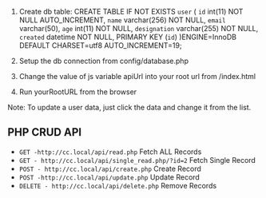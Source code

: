 
1. Create db table:
CREATE TABLE IF NOT EXISTS `user` (
  `id` int(11) NOT NULL AUTO_INCREMENT,
  `name` varchar(256) NOT NULL,
  `email` varchar(50),
  `age` int(11) NOT NULL,
  `designation` varchar(255) NOT NULL,
  `created` datetime NOT NULL,
  PRIMARY KEY (`id`)
)ENGINE=InnoDB  DEFAULT CHARSET=utf8 AUTO_INCREMENT=19;

2. Setup the db connection from config/database.php
3. Change the value of js variable apiUrl into your root url from /index.html
4. Run yourRootURL from the browser

Note: To update a user data, just click the data and change it from the list.

## PHP CRUD API
* `GET -http://cc.local/api/read.php` Fetch ALL Records
* `GET - http://cc.local/api/single_read.php/?id=2` Fetch Single Record
* `POST - http://cc.local/api/create.php` Create Record
* `POST -http://cc.local/api/update.php` Update Record
* `DELETE - http://cc.local/api/delete.php` Remove Records
